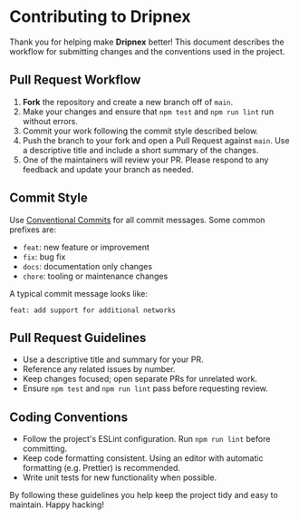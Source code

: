 # Contributing to Dripnex

Thank you for helping make **Dripnex** better! This document describes the workflow for submitting changes and the conventions used in the project.

## Pull Request Workflow

1. **Fork** the repository and create a new branch off of `main`.
2. Make your changes and ensure that `npm test` and `npm run lint` run without errors.
3. Commit your work following the commit style described below.
4. Push the branch to your fork and open a Pull Request against `main`. Use a
   descriptive title and include a short summary of the changes.
5. One of the maintainers will review your PR. Please respond to any feedback and update your branch as needed.

## Commit Style

Use [Conventional Commits](https://www.conventionalcommits.org/) for all commit messages. Some common prefixes are:

- `feat`: new feature or improvement
- `fix`: bug fix
- `docs`: documentation only changes
- `chore`: tooling or maintenance changes

A typical commit message looks like:

```
feat: add support for additional networks
```

## Pull Request Guidelines

- Use a descriptive title and summary for your PR.
- Reference any related issues by number.
- Keep changes focused; open separate PRs for unrelated work.
- Ensure `npm test` and `npm run lint` pass before requesting review.

## Coding Conventions

- Follow the project's ESLint configuration. Run `npm run lint` before committing.
- Keep code formatting consistent. Using an editor with automatic formatting (e.g. Prettier) is recommended.
- Write unit tests for new functionality when possible.

By following these guidelines you help keep the project tidy and easy to maintain. Happy hacking!
